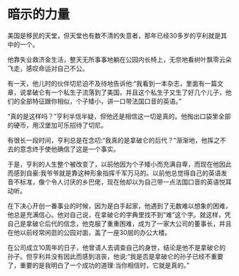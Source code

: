 # 暗示的力量

美国是移民的天堂，但天堂也有数不清的失意者，那年已经30多岁的亨利就是其中的一个。 

他靠失业救济金生活，整天无所事事地躺在公园内长椅上，无奈地看树叶飘零云朵飞走，感叹命运对自己不公。 

有一天，他儿时的伙伴切尼迫不及待地告诉他:“我看到一本杂志，里面有一篇文章，说拿破仑有一个私生子流落到了美国，并且这个私生子又生了好几个儿子，他们的全部特征跟你相似，个子矮小，讲一口带法国口音的英语。” 

“真的是这样吗？”亨利半信半疑，但他还是相信这一切是真的。他掏出口袋里全部的硬币，用汉堡加可乐招待了切尼。 

有很长一段时间，亨利总是在念叨:“我真的是拿破仑的后代？”渐渐地，他挥之不去的意念终于使他确信了这是一个事实。 

于是，亨利的人生整个被改变了，以前他因为个子矮小而充满自卑，而现在他因此而感到自豪:我爷爷就是靠这种形象指挥千军万马的。以前他总觉得自己的英语发音不标准，像个令人讨厌的乡巴佬，现在他却以为自己带一点法国口音的英语悦耳动听。 

在下决心开创一番事业的时候，因为是白手起家，他遇到了无数难以想象的困难，他总是充满信心。他对自己说，在拿破仑的字典里找不到“难”这个字。就这样，凭自己是拿破仑后代的信念，他克服了重重困难，成为了一家大公司的董事长，并且在他以前经常闲逛的公园对面，盖了一座30层的办公大楼。 

在公司成立10周年的日子，他曾请人去调查自己的身世，结论是他不是拿破仑的孙子。但亨利并没有因此而感到沮丧，他说:“我是否是拿破仑的孙子已经不重要了，重要的是我明白了一个成功的道理:当你相信时，它就是真的。”
 